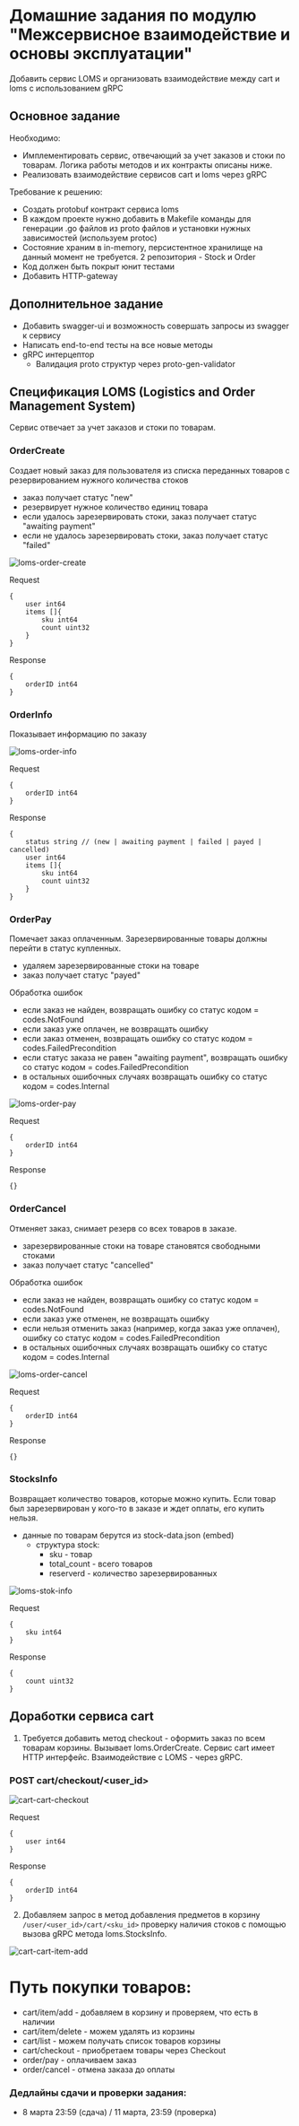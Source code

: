# Домашние задания по модулю "Межсервисное взаимодействие и основы эксплуатации"

Добавить сервис LOMS и организовать взаимодействие между cart и loms с использованием gRPC

## Основное задание

Необходимо:
- Имплементировать сервис, отвечающий за учет заказов и стоки по товарам. Логика работы методов и их контракты описаны ниже.
- Реализовать взаимодействие сервисов cart и loms через gRPC

Требование к решению:
- Создать protobuf контракт сервиса loms
- В каждом проекте нужно добавить в Makefile команды для генерации .go файлов из proto файлов и установки нужных зависимостей (используем protoc)
- Состояние храним в in-memory, персистентное хранилище на данный момент не требуется. 2 репозитория - Stock и Order
- Код должен быть покрыт юнит тестами
- Добавить HTTP-gateway

## Дополнительное задание
- Добавить swagger-ui и возможность совершать запросы из swagger к сервису
- Написать end-to-end тесты на все новые методы 
- gRPC интерцептор
    - Валидация proto структур через proto-gen-validator

## Спецификация LOMS (Logistics and Order Management System)

Сервис отвечает за учет заказов и стоки по товарам. 


### OrderCreate

Создает новый заказ для пользователя из списка переданных товаров с резервированием нужного количества стоков
+ заказ получает статус "new"
+ резервирует нужное количество единиц товара
+ если удалось зарезервировать стоки, заказ получает статус "awaiting payment"
+ если не удалось зарезервировать стоки, заказ получает статус "failed"

![loms-order-create](img/loms-order-create.png)

Request
```
{
    user int64
    items []{
        sku int64
        count uint32
    }
}
```

Response
```
{
    orderID int64
}
```

### OrderInfo

Показывает информацию по заказу

![loms-order-info](img/loms-order-info.png)

Request
```
{
    orderID int64
}
```

Response
```
{
    status string // (new | awaiting payment | failed | payed | cancelled)
    user int64
    items []{
        sku int64
        count uint32
    }
}
```

### OrderPay

Помечает заказ оплаченным. Зарезервированные товары должны перейти в статус купленных.
+ удаляем зарезервированные стоки на товаре
+ заказ получает статус "payed"

Обработка ошибок
+ если заказ не найден, возвращать ошибку со статус кодом = codes.NotFound
+ если заказ уже оплачен, не возвращать ошибку
+ если заказ отменен, возвращать ошибку со статус кодом = codes.FailedPrecondition
+ если статус заказа не равен "awaiting payment", возвращать ошибку со статус кодом = codes.FailedPrecondition
+ в остальных ошибочных случаях возвращать ошибку со статус кодом = codes.Internal


![loms-order-pay](img/loms-order-pay.png)

Request
```
{
    orderID int64
}
```

Response
```
{}
```

### OrderCancel

Отменяет заказ, снимает резерв со всех товаров в заказе.
+ зарезервированные стоки на товаре становятся свободными стоками
+ заказ получает статус "cancelled"

Обработка ошибок
+ если заказ не найден, возвращать ошибку со статус кодом = codes.NotFound
+ если заказ уже отменен, не возвращать ошибку
+ если нельзя отменить заказ (например, когда заказ уже оплачен), ошибку со статус кодом = codes.FailedPrecondition
+ в остальных ошибочных случаях возвращать ошибку со статус кодом = codes.Internal

![loms-order-cancel](img/loms-order-cancel.png)

Request
```
{
    orderID int64
}
```

Response
```
{}
```

### StocksInfo

Возвращает количество товаров, которые можно купить. Если товар был зарезервирован у кого-то в заказе и ждет оплаты, его купить нельзя.
- данные по товарам берутся из stock-data.json (embed)
  - структура stock:
    - sku - товар
    - total_count - всего товаров
    - reserverd - количество зарезервированных

![loms-stok-info](img/loms-stok-info.png)

Request
```
{
    sku int64
}
```

Response
```
{
    count uint32
}
```

## Доработки сервиса cart

1) Требуется добавить метод checkout - оформить заказ по всем товарам корзины. Вызывает loms.OrderCreate.
Сервис cart имеет HTTP интерфейс. Взаимодействие с LOMS - через gRPC.
### POST cart/checkout/<user_id>


![cart-cart-checkout](img/cart-cart-checkout.png)

Request
```
{
    user int64
}
```

Response
```
{
    orderID int64
}
```

2) Добавляем запрос в метод добавления предметов в корзину `/user/<user_id>/cart/<sku_id>` проверку наличия стоков
с помощью вызова gRPC метода loms.StocksInfo.


![cart-cart-item-add](img/cart-cart-item-add.png)



    
# Путь покупки товаров:

- cart/item/add - добавляем в корзину и проверяем, что есть в наличии
- cart/item/delete - можем удалять из корзины
- cart/list - можем получать список товаров корзины
- cart/checkout - приобретаем товары через Checkout
- order/pay - оплачиваем заказ
- order/cancel - отмена заказа до оплаты

### Дедлайны сдачи и проверки задания: 
- 8 марта 23:59 (сдача) / 11 марта, 23:59 (проверка)
